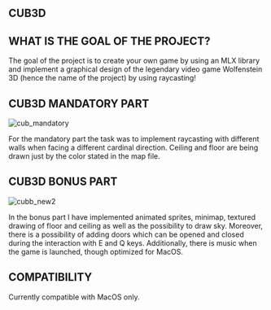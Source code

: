 ## CUB3D

## WHAT IS THE GOAL OF THE PROJECT?

The goal of the project is to create your own game by using an MLX library
and implement a graphical design of the legendary video game Wolfenstein 3D
(hence the name of the project) by using raycasting!

## CUB3D MANDATORY PART

![cub_mandatory](https://github.com/AlexLuthor135/cub3d/assets/134649029/8222e923-ae83-422f-9c17-418a8317815d)

For the mandatory part the task was to implement raycasting with different walls
when facing a different cardinal direction. Ceiling and floor are being drawn just
by the color stated in the map file.

## CUB3D BONUS PART

![cubb_new2](https://github.com/AlexLuthor135/cub3d/assets/134649029/72d6a7fb-1683-4aed-87c0-8b9e30b0926f)

In the bonus part I have implemented animated sprites, minimap, textured drawing of floor and ceiling
as well as the possibility to draw sky. Moreover, there is a possibility of adding
doors which can be opened and closed during the interaction with E and Q keys. Additionally, there is music when
the game is launched, though optimized for MacOS.

## COMPATIBILITY

Currently compatible with MacOS only.
